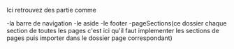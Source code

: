 

Ici retrouvez des partie comme 

-la barre de navigation
-le aside
-le footer
-pageSections(ce dossier chaque section de toutes les pages c'est ici qu'il faut implementer les sections de pages puis importer dans le dossier page correspondant)